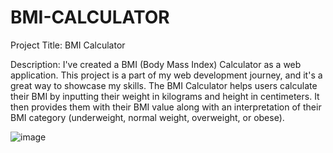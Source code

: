 # BMI-CALCULATOR

Project Title: BMI Calculator

Description:
I've created a BMI (Body Mass Index) Calculator as a web application. This project is a part of my web development journey, and it's a great way to showcase my skills. The BMI Calculator helps users calculate their BMI by inputting their weight in kilograms and height in centimeters. It then provides them with their BMI value along with an interpretation of their BMI category (underweight, normal weight, overweight, or obese).


![image](https://github.com/NitinSemwal2614/BMI-CALCULATOR/assets/140317834/a91d5772-d901-4030-ac9a-5a05feb8edd2)
